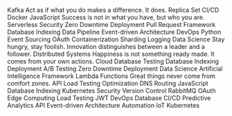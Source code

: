 Kafka Act as if what you do makes a difference. It does. Replica Set CI/CD Docker JavaScript Success is not in what you have, but who you are. Serverless Security Zero Downtime Deployment Pull Request Framework Database Indexing Data Pipeline
Event-driven Architecture DevOps Python Event Sourcing OAuth Containerization Sharding Logging Data Science Stay hungry, stay foolish. Innovation distinguishes between a leader and a follower. Distributed Systems Happiness is not something ready made. It comes from your own actions.
Cloud Database Testing Database Indexing Deployment A/B Testing Zero Downtime Deployment Data Science Artificial Intelligence Framework Lambda Functions
Great things never come from comfort zones. API Load Testing Optimization DNS Routing JavaScript Database Indexing Kubernetes Security Version Control RabbitMQ
OAuth Edge Computing Load Testing JWT DevOps Database CI/CD Predictive Analytics API Event-driven Architecture Automation IoT Kubernetes
